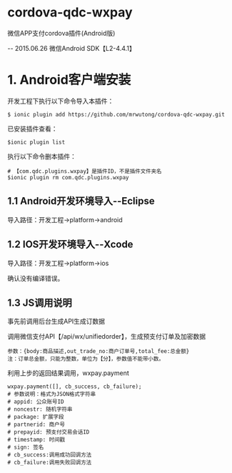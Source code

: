 # cordova-qdc-wxpay
微信APP支付cordova插件(Android版)

-- 2015.06.26 微信Android SDK【L2-4.4.1】

# 1. Android客户端安装
开发工程下执行以下命令导入本插件：

	$ ionic plugin add https://github.com/mrwutong/cordova-qdc-wxpay.git

已安装插件查看：

	$ionic plugin list


执行以下命令删本插件：

	# 【com.qdc.plugins.wxpay】是插件ID，不是插件文件夹名
	$ionic plugin rm com.qdc.plugins.wxpay

## 1.1 Android开发环境导入--Eclipse
导入路径：开发工程->platform->android

## 1.2 IOS开发环境导入--Xcode
导入路径：开发工程->platform->ios

确认没有编译错误。

## 1.3 JS调用说明

事先前调用后台生成API生成订数据

调用微信支付API【/api/wx/unifiedorder】，生成预支付订单及加密数据

	参数：{body:商品描述,out_trade_no:商户订单号,total_fee:总金额}
	注：订单总金额，只能为整数，单位为【分】，参数值不能带小数。


利用上步的返回结果调用，wxpay.payment

	wxpay.payment([], cb_success, cb_failure);
	# 参数说明：格式为JSON格式字符串
	# appid: 公众账号ID
	# noncestr: 随机字符串
	# package: 扩展字段
	# partnerid: 商户号
	# prepayid: 预支付交易会话ID
	# timestamp: 时间戳
	# sign: 签名
	# cb_success:调用成功回调方法
	# cb_failure:调用失败回调方法

